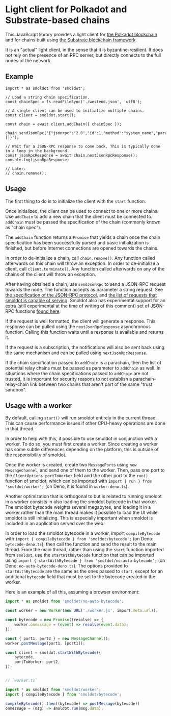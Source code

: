 # Light client for Polkadot and Substrate-based chains

This JavaScript library provides a light client for
[the Polkadot blockchain](https://polkadot.network/) and for chains built
using [the Substrate blockchain framework](https://substrate.io/).

It is an "actual" light client, in the sense that it is byzantine-resilient.
It does not rely on the presence of an RPC server, but directly connects to
the full nodes of the network.

## Example

```
import * as smoldot from 'smoldot';

// Load a string chain specification.
const chainSpec = fs.readFileSync('./westend.json', 'utf8');

// A single client can be used to initialize multiple chains.
const client = smoldot.start();

const chain = await client.addChain({ chainSpec });

chain.sendJsonRpc('{"jsonrpc":"2.0","id":1,"method":"system_name","params":[]}');

// Wait for a JSON-RPC response to come back. This is typically done in a loop in the background.
const jsonRpcResponse = await chain.nextJsonRpcResponse();
console.log(jsonRpcResponse)

// Later:
// chain.remove();
```

## Usage

The first thing to do is to initialize the client with the `start` function.

Once initialized, the client can be used to connect to one or more chains. Use `addChain` to add
a new chain that the client must be connected to. `addChain` must be passed the specification of
the chain (commonly known as "chain spec").

The `addChain` function returns a `Promise` that yields a chain once the chain specification has
been successfully parsed and basic initialization is finished, but before Internet connections
are opened towards the chains.

In order to de-initialize a chain, call `chain.remove()`. Any function called afterwards on this
chain will throw an exception.
In order to de-initialize a client, call `client.terminate()`. Any function called afterwards on
any of the chains of the client will throw an exception.

After having obtained a chain, use `sendJsonRpc` to send a JSON-RPC request towards the node.
The function accepts as parameter a string request. See
[the specification of the JSON-RPC protocol](https://www.jsonrpc.org/specification),
and [the list of requests that smoldot is capable of serving](https://polkadot.js.org/docs/substrate/rpc/).
Smoldot also has experimental support for an extra (still experimental at the time of writing of
this comment) set of JSON-RPC functions [found here](https://github.com/paritytech/json-rpc-interface-spec/).

If the request is well formatted, the client will generate a response. This response can be pulled
using the `nextJsonRpcResponse` asynchronous function. Calling this function waits until a response
is available and returns it.

If the request is a subscription, the notifications will also be sent back using the same mechanism
and can be pulled using `nextJsonRpcResponse`.

If the chain specification passed to `addChain` is a parachain, then the list of potential relay
chains must be passed as parameter to `addChain` as well. In situations where the chain
specifications passed to `addChain` are not trusted, it is important for security reasons to not
establish a parachain-relay-chain link between two chains that aren't part of the same "trust
sandbox".

## Usage with a worker

By default, calling `start()` will run smoldot entirely in the current thread. This can cause
performance issues if other CPU-heavy operations are done in that thread.

In order to help with this, it possible to use smoldot in conjunction with a worker.
To do so, you must first create a worker. Since creating a worker has some subtle differences
depending on the platform, this is outside of the responsibility of smoldot.

Once the worker is created, create two `MessagePort`s using `new MessageChannel`, and send one
of them to the worker. Then, pass one port to the `ClientOptions.portToWorker` field and the
other port to the `run()` function of smoldot, which can be imported with
`import { run } from 'smoldot/worker';` (on Deno, it is found in `worker-deno.ts`).

Another optimization that is orthogonal to but is related to running smoldot in a worker consists
in also loading the smoldot bytecode in that worker. The smoldot bytecode weights several
megabytes, and loading it in a worker rather than the main thread makes it possible to load the
UI while smoldot is still initializing. This is especially important when smoldot is included in
an application served over the web.

In order to load the smoldot bytecode in a worker, import `compileBytecode` with
`import { compileBytecode } from 'smoldot/bytecode';` (on Deno: `bytecode-deno.ts`), then call the
function and send the result to the main thread. From the main thread, rather than using the
`start` function imported from `smoldot`, use the `startWithBytecode` function that can be imported
using `import { startWithBytecode } from 'smoldot/no-auto-bytecode';` (on Deno:
`no-auto-bytecode-deno.ts`). The options provided to `startWithBytecode` are the same as the ones
passed to `start`, except for an additional `bytecode` field that must be set to the bytecode
created in the worker.

Here is an example of all this, assuming a browser environment:

```ts
import * as smoldot from 'smoldot/no-auto-bytecode';

const worker = new Worker(new URL('./worker.js', import.meta.url));

const bytecode = new Promise((resolve) => {
    worker.onmessage = (event) => resolve(event.data);
});

const { port1, port2 } = new MessageChannel();
worker.postMessage(port1, [port1]);

const client = smoldot.startWithBytecode({
    bytecode,
    portToWorker: port2,
});


// `worker.ts`

import * as smoldot from 'smoldot/worker';
import { compileBytecode } from 'smoldot/bytecode';

compileBytecode().then((bytecode) => postMessage(bytecode))
onmessage = (msg) => smoldot.run(msg.data);
```
